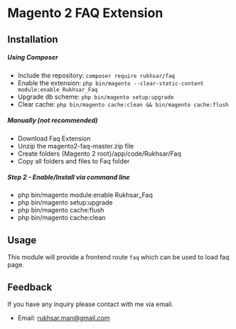 # Magento 2 FAQ Extension

## Installation
##### Using Composer

 * Include the repository: `composer require rukhsar/faq`
 * Enable the extension: `php bin/magento --clear-static-content module:enable Rukhsar_Faq`
 * Upgrade db scheme: `php bin/magento setup:upgrade`
 * Clear cache: `php bin/magento cache:clean && bin/magento cache:flush`

##### Manually (not recommended)
 * Download Faq Extension
 * Unzip the magento2-faq-master.zip file
 * Create folders {Magento 2 root}/app/code/Rukhsar/Faq
 * Copy all folders and files to Faq folder

##### Step 2 - Enable/Install via command line
 * php bin/magento module:enable Rukhsar_Faq
 * php bin/magento setup:upgrade
 * php bin/magento cache:flush
 * php bin/magento cache:clean

## Usage

This module will provide a frontend route `faq` which can be used to load faq page.


## Feedback

If you have any inquiry please contact with me via email.
* Email: [rukhsar.man@gmail.com](mailto:rukhsar.man@gmail.com)
